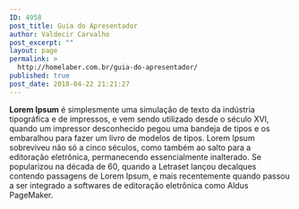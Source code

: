 ```yaml
---
ID: 4958
post_title: Guia do Apresentador
author: Valdecir Carvalho
post_excerpt: ""
layout: page
permalink: >
  http://homelaber.com.br/guia-do-apresentador/
published: true
post_date: 2018-04-22 21:21:27
---
```

<strong>Lorem Ipsum</strong> é simplesmente uma simulação de texto da indústria tipográfica e de impressos, e vem sendo utilizado desde o século XVI, quando um impressor desconhecido pegou uma bandeja de tipos e os embaralhou para fazer um livro de modelos de tipos. Lorem Ipsum sobreviveu não só a cinco séculos, como também ao salto para a editoração eletrônica, permanecendo essencialmente inalterado. Se popularizou na década de 60, quando a Letraset lançou decalques contendo passagens de Lorem Ipsum, e mais recentemente quando passou a ser integrado a softwares de editoração eletrônica como Aldus PageMaker.